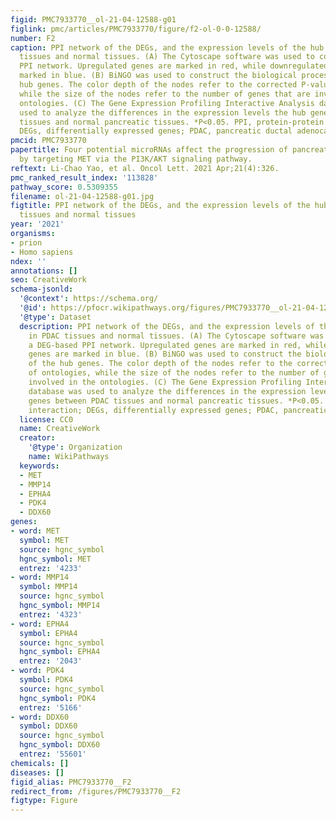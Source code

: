 ```yaml
---
figid: PMC7933770__ol-21-04-12588-g01
figlink: pmc/articles/PMC7933770/figure/f2-ol-0-0-12588/
number: F2
caption: PPI network of the DEGs, and the expression levels of the hub genes in PDAC
  tissues and normal tissues. (A) The Cytoscape software was used to construct a DEG-based
  PPI network. Upregulated genes are marked in red, while downregulated genes are
  marked in blue. (B) BiNGO was used to construct the biological processes of the
  hub genes. The color depth of the nodes refer to the corrected P-value of ontologies,
  while the size of the nodes refer to the number of genes that are involved in the
  ontologies. (C) The Gene Expression Profiling Interactive Analysis database was
  used to analyze the differences in the expression levels the hub genes between PDAC
  tissues and normal pancreatic tissues. *P<0.05. PPI, protein-protein interaction;
  DEGs, differentially expressed genes; PDAC, pancreatic ductal adenocarcinoma.
pmcid: PMC7933770
papertitle: Four potential microRNAs affect the progression of pancreatic ductal adenocarcinoma
  by targeting MET via the PI3K/AKT signaling pathway.
reftext: Li-Chao Yao, et al. Oncol Lett. 2021 Apr;21(4):326.
pmc_ranked_result_index: '113828'
pathway_score: 0.5309355
filename: ol-21-04-12588-g01.jpg
figtitle: PPI network of the DEGs, and the expression levels of the hub genes in PDAC
  tissues and normal tissues
year: '2021'
organisms:
- prion
- Homo sapiens
ndex: ''
annotations: []
seo: CreativeWork
schema-jsonld:
  '@context': https://schema.org/
  '@id': https://pfocr.wikipathways.org/figures/PMC7933770__ol-21-04-12588-g01.html
  '@type': Dataset
  description: PPI network of the DEGs, and the expression levels of the hub genes
    in PDAC tissues and normal tissues. (A) The Cytoscape software was used to construct
    a DEG-based PPI network. Upregulated genes are marked in red, while downregulated
    genes are marked in blue. (B) BiNGO was used to construct the biological processes
    of the hub genes. The color depth of the nodes refer to the corrected P-value
    of ontologies, while the size of the nodes refer to the number of genes that are
    involved in the ontologies. (C) The Gene Expression Profiling Interactive Analysis
    database was used to analyze the differences in the expression levels the hub
    genes between PDAC tissues and normal pancreatic tissues. *P<0.05. PPI, protein-protein
    interaction; DEGs, differentially expressed genes; PDAC, pancreatic ductal adenocarcinoma.
  license: CC0
  name: CreativeWork
  creator:
    '@type': Organization
    name: WikiPathways
  keywords:
  - MET
  - MMP14
  - EPHA4
  - PDK4
  - DDX60
genes:
- word: МЕТ
  symbol: MET
  source: hgnc_symbol
  hgnc_symbol: MET
  entrez: '4233'
- word: MMP14
  symbol: MMP14
  source: hgnc_symbol
  hgnc_symbol: MMP14
  entrez: '4323'
- word: ЕРНА4
  symbol: EPHA4
  source: hgnc_symbol
  hgnc_symbol: EPHA4
  entrez: '2043'
- word: PDK4
  symbol: PDK4
  source: hgnc_symbol
  hgnc_symbol: PDK4
  entrez: '5166'
- word: DDX60
  symbol: DDX60
  source: hgnc_symbol
  hgnc_symbol: DDX60
  entrez: '55601'
chemicals: []
diseases: []
figid_alias: PMC7933770__F2
redirect_from: /figures/PMC7933770__F2
figtype: Figure
---
```

